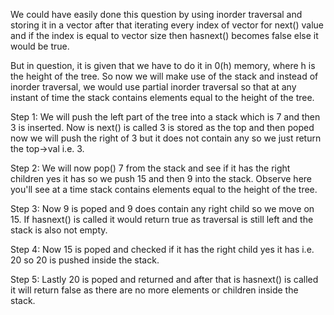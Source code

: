 We could have easily done this question by using inorder traversal and storing it in a vector after that iterating every index of vector for next() value and if the index is equal to vector size then hasnext() becomes false else it would be true.

But in question, it is given that we have to do it in 0(h) memory, where h is the height of the tree. So now we will make use of the stack and instead of inorder traversal, we would use partial inorder traversal so that at any instant of time the stack contains elements equal to the height of the tree.

Step 1: We will push the left part of the tree into a stack which is 7 and then 3 is inserted. Now is next() is called 3 is stored as the top and then poped now we will push the right of 3 but it does not contain any so we just return the top->val i.e. 3.

Step 2: We will now pop() 7 from the stack and see if it has the right children yes it has so we push 15 and then 9 into the stack. Observe here you'll see at a time stack contains elements equal to the height of the tree.

Step 3: Now 9 is poped and 9 does contain any right child so we move on 15. If hasnext() is called it would return true as traversal is still left and the stack is also not empty.

Step 4: Now 15 is poped and checked if it has the right child yes it has i.e. 20 so 20 is pushed inside the stack.

Step 5: Lastly 20 is poped and returned and after that is hasnext() is called it will return false as there are no more elements or children inside the stack.

